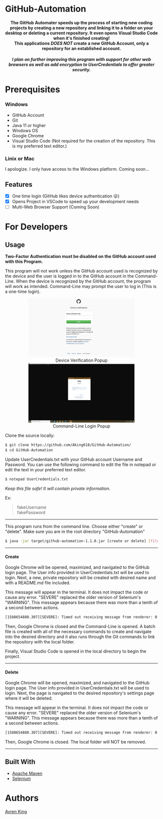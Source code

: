 # GitHub-Automation

<h4 align="center">
    The GitHub Automater speeds up the process of starting new coding projects by creating a new repository 
and linking it to a folder on your desktop or deleting a current repository. It even opens Visual Studio Code when it's finished creating!<br />This applications <em>DOES NOT</em> create a new GitHub Account, only a repository for an established account.</h4>
<h5 align="center">
    I plan on further improving this program with support for other web browsers as well as add encryption to UserCredentials to offer greater security.
</h5>


# Prerequisites
### Windows
- GitHub Account
- Git
- Java 11 or higher
- Windows OS
- Google Chrome 
- Visual Studio Code (Not required for the creation of the repository. This is my preferred text editor.)

### Linix or Mac
I apologize. I only have access to the Windows platform. Coming soon...

## Features
- [x] One time login (GitHub likes device authentication 😜)
- [x] Opens Project in VSCode to speed up your development needs
- [ ] Multi-Web Browser Support (Coming Soon)

# For Developers
## Usage

**Two-Factor Authentication must be disabled on the GitHub account used with this Program.** 

This program will not work unless the GitHub account used is recognized by the device and the user is logged in to the GitHub account in the Command-Line. When the device is recognized by  the GitHub account, the program will work as intended. Command-Line may prompt the user to log in (This is a one-time login). 

<p align="center">
    <img src="images\gitHubDeviceVerificaton.jpg" width="350px" alt="Device"/>
    <br />Device Verification Popup<br />
    <img src="images\Command_Line_login.png" width="350px" alt="Command Line Login"/>
    <br />Command-Line Login Popup<br />
</p>

Clone the source locally:

```sh
$ git clone https://github.com/Aking618/GitHub-Automation/
$ cd GitHub-Automation
```

Update UserCredentials.txt with your GitHub account Username and Password. You can use the following command to edit the file in notepad or edit the text in your preferred text editor.

```sh
$ notepad UserCredentials.txt
```
<p>
<em>Keep this file safe! It will contain private information.</em>
</p>

Ex:
>fakeUsername <br />
fakePassword





___

This program runs from the command line. Choose either "create" or "delete". Make sure you are in the root directory "GitHub-Automation"

```sh
$ java -jar target/github-automation-1.1.0.jar [create or delete] [fileName]
```
---

#### Create

<p>
Google Chrome will be opened, maximized, and navigated to the GitHub login page. The User info provided in UserCredentials.txt will be used to login. Next, a new, private repository will be created with desired name and with a README.md file included.
</p>
<p>
This message will appear in the terminal. It does not impact the code or cause any error. "SEVERE" replaced the older version of Selenium's "WARNING". This message appears because there was more than a tenth of a second between actions.
</p>

```sh
[1588654880.307][SEVERE]: Timed out receiving message from renderer: 0.100
```

<p>
Then, Google Chrome is closed and the Command-Line is opened.  A batch file is created with all of the necessary commands to create and navigate into the desired directory and it also runs through the Git commands to link the repository with the local folder.
</p>

<p>
Finally, Visual Studio Code is opened in the local directory to begin the project.
</p>


---

#### Delete

<p>
Google Chrome will be opened, maximized, and navigated to the GitHub login page. The User info provided in UserCredentials.txt will be used to login. Next, the page is navigated to the desired repository's settings page where it will be deleted.
</p>
<p>
This message will appear in the terminal. It does not impact the code or cause any error. "SEVERE" replaced the older version of Selenium's "WARNING". This message appears because there was more than a tenth of a second between actions.
</p>

```sh
[1588654880.307][SEVERE]: Timed out receiving message from renderer: 0.100
```

<p>
Then, Google Chrome is closed. The local folder will NOT be removed.
</p>

---



## Built With
- [Apache Maven](http://maven.apache.org/)
- [Selenium](https://selenium.dev)

# Authors
<a href=https://github.com/aking618>Ayren King </a>
